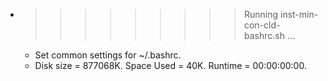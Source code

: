 * >>>>>>>>> Running inst-min-con-cld-bashrc.sh ...
  * Set common settings for ~/.bashrc.
  * Disk size = 877068K. Space Used = 40K. Runtime = 00:00:00:00.

